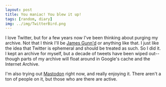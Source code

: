 ```yaml
---
layout: post
title: You maniac! You blew it up!
tags: [random, diary]
img: ../img/TwitterBird.png
---
```


I love Twitter, but for a few years now I've been thinking about purging my archive. Not that I think I'll be [James Gunn'd](https://deadline.com/2018/07/james-gunn-fired-guardians-of-the-galaxy-disney-offensive-tweets-1202430392/) or anything like that. I just like the idea that Twitter is ephemeral and should be treated as such. So I did it. I kept an archive for myself, but a decade of tweets have been wiped out--though parts of my archive will float around in Google's cache and the Internet Archive.  

I'm also trying out [Mastodon](https://mastodon.xyz/@ianpaul) right now, and really enjoying it. There aren't a ton of people on it, but those who are there are active. 
